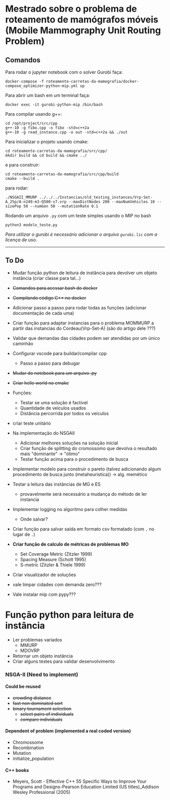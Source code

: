 # Mestrado sobre o problema de roteamento de mamógrafos móveis (Mobile Mammography Unit Routing Problem)



## Comandos
Para rodar o jupyter notebook com o solver Gurobi faça:

```
docker-compose -f roteamento-carretas-da-mamografia/docker-compose_optimizer-python-mip.yml up
```

Para abrir um bash em um terminal faça:

```
docker exec -it gurobi-python-mip /bin/bash
```

Para compilar usando g++:
```
cd /opt/project/src/cpp
g++-10 -g fibo.cpp -o fibo -std=c++2a
g++-10 -g read_instance.cpp -o out -std=c++2a && ./out
```

Para inicializar o projeto usando cmake:

```
cd roteamento-carretas-da-mamografia/src/cpp/
mkdir build && cd build && cmake ../
```

e para construir:
```
cd roteamento-carretas-da-mamografia/src/cpp/build
cmake --build .
```

para rodar:

```
./NSGAII_MMURP ../../../Instancias/old_testing_instances/Vrp-Set-A_25p/A-n249-m3-Q500-v7.vrp --maxDistNodes 200 --maxNumVehicles 10 --sizePop 50 --numGen 50 --mutationRate 0.1

```

Rodando um arquivo `.py` com um teste simples usando o MIP no bash
```
python3 modelo_teste.py
```

_Para utilizar o gurobi é necessário adicionar o arquivo `gurobi.lic` com a licença de uso._

--- 

## To Do
* Mudar função python de leitura de instância para devolver um objeto instância (criar classe para tal...)
* ~~Comandos para acessar bash do docker~~
* ~~Compilando código C++ no docker~~
* Adicionar passo a passo para rodar todas as funções (adicionar documentação de cada uma)
* Criar função para adaptar instancias para o problema MOMMURP a partir das instancias do Cordeau(Vrp-Set-A) (são do artigo dele ???)
* Validar que demandas das cidades podem ser atendidas por um único caminhão
* Configurar vscode para buildar/compilar cpp
    * Passo a passo para debugar
* ~~Mudar do notebook para um arquivo .py~~
* ~~Criar hello world no cmake~~
* Funções:
  * Testar se uma solução é factível
  * Quantidade de veículos usados
  * Distância percorrida por todos os veículos
* criar teste unitário

* Na implementação do NSGAII 
    * Adicionar melhores soluções na solução inicial
    * Criar função de splitting do cromossomo que devolva o resultado mais "dominante" -> "ótimo"
    * Testar função acima para o procedimento de busca
* Implementar modelo para construir o pareto (talvez adicionando algum procedimento de busca junto (metaheuristica)) -> alg. memético
* Testar a leitura das instâncias de MG e ES
    * provavelmente será necessário a mudança do método de ler instancia
* Implementar logging no algoritmo para colher medidas
    * Onde salvar?
* Criar função para salvar saída em formato csv formatado (com `,` no lugar de `.`)
* __Criar função de calculo de métricas de problemas MO__
    * Set Coverage Metric (Zitzler 1999)
    * Spacing Measure (Schott 1995)
    * S-metric (Zitzler & Thiele 1999)
* Criar visualizador de soluções
* vale limpar cidades com demanda zero???
* Vale instalar mip com pypy???

# Função python para leitura de instância
* Ler problemas variados
    * MMURP
    * MDOVRP
* Retornar um objeto instância
* Criar alguns testes para validar desenvolvimento


### NSGA-II (Need to implement)
#### Could be reused
* ~~crowding distance~~
* ~~fast non dominated sort~~
* ~~binary tournament selection~~
    * ~~select pairs of individuals~~
    * ~~compare individuals~~

#### Dependent of problem (implemented a real coded version)
* Chromossome
* Recombination
* Mutation
* initialize_population

#### C++ books
* Meyers, Scott - Effective C++ 55 Specific Ways to Improve Your Programs and Designs-Pearson Education Limited (US titles)_Addison Wesley Professional (2005)
